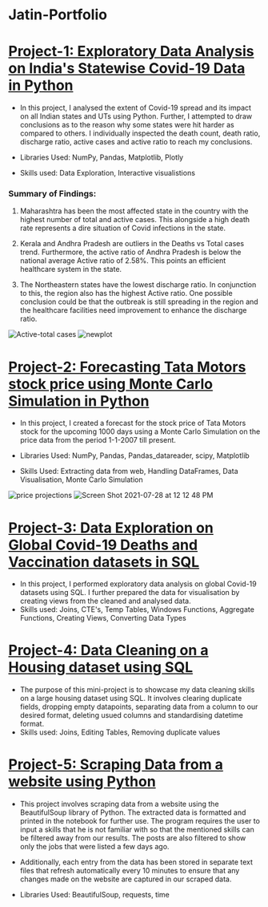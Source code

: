 # Jatin-Portfolio

# [Project-1: Exploratory Data Analysis on India's Statewise Covid-19 Data in Python](https://github.com/jatin-kohar/EDA-India-Covid19-Data)
* In this project, I analysed the extent of Covid-19 spread and its impact on all Indian states and UTs using Python. Further, I attempted to draw conclusions as to the reason why some states were hit harder as compared to others. I individually inspected the death count, death ratio, discharge ratio, active cases and active ratio to reach my conclusions.

* Libraries Used: NumPy, Pandas, Matplotlib, Plotly
* Skills used: Data Exploration, Interactive visualistions

### Summary of Findings:

1) Maharashtra has been the most affected state in the country with the highest number of total and active cases. This alongside a high death rate represents a dire situation of Covid infections in the state.

2) Kerala and Andhra Pradesh are outliers in the Deaths vs Total cases trend. Furthermore, the active ratio of Andhra Pradesh is below the national average Active ratio of 2.58%. This points an efficient healthcare system in the state.

3) The Northeastern states have the lowest discharge ratio. In conjunction to this, the region also has the highest Active ratio. One possible conclusion could be that the outbreak is still spreading in the region and the healthcare facilities need improvement to enhance the discharge ratio.

![Active-total cases](https://user-images.githubusercontent.com/84448617/127274124-8ec809da-dc8c-48d1-ac77-964d1bc03c22.png)
![newplot](https://user-images.githubusercontent.com/84448617/127274294-753867ac-c94d-47b3-a326-aa68c2afe4f7.png)

# [Project-2: Forecasting Tata Motors stock price using Monte Carlo Simulation in Python](https://github.com/jatin-kohar/Forecasting-Stock-Price)
* In this project, I created a forecast for the stock price of Tata Motors stock for the upcoming 1000 days using a Monte Carlo Simulation on the price data from the period 1-1-2007 till present.

* Libraries Used: NumPy, Pandas, Pandas_datareader, scipy, Matplotlib
* Skills Used: Extracting data from web, Handling DataFrames, Data Visualisation, Monte Carlo Simulation

![price projections](https://user-images.githubusercontent.com/84448617/127276397-b64b1cae-b3c7-42f7-af27-d13907da3da7.png)
![Screen Shot 2021-07-28 at 12 12 48 PM](https://user-images.githubusercontent.com/84448617/127276422-386c6649-bb14-4ac9-966c-46e641325333.png)

# [Project-3: Data Exploration on Global Covid-19 Deaths and Vaccination datasets in SQL](https://github.com/jatin-kohar/SQLProjects)
* In this project, I performed exploratory data analysis on global Covid-19 datasets using SQL. I further prepared the data for visualisation by creating views from the cleaned and analysed data.
* Skills used: Joins, CTE's, Temp Tables, Windows Functions, Aggregate Functions, Creating Views, Converting Data Types

# [Project-4: Data Cleaning on a Housing dataset using SQL](https://github.com/jatin-kohar/SQLProjects)
* The purpose of this mini-project is to showcase my data cleaning skills on a large housing dataset using SQL. It involves clearing duplicate fields, dropping empty datapoints, separating data from a column to our desired format, deleting usued columns and standardising datetime format.
* Skills used: Joins, Editing Tables, Removing duplicate values

# [Project-5: Scraping Data from a website using Python](https://github.com/jatin-kohar/DataScraping)
* This project involves scraping data from a website using the BeautifulSoup library of Python. The extracted data is formatted and printed in the notebook for further use. The program requires the user to input a skills that he is not familiar with so that the mentioned skills can be filtered away from our results. The posts are also filtered to show only the jobs that were listed a few days ago.

* Additionally, each entry from the data has been stored in separate text files that refresh automatically every 10 minutes to ensure that any changes made on the website are captured in our scraped data.

* Libraries Used: BeautifulSoup, requests, time
